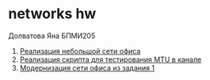 # networks hw

Долватова Яна БПМИ205

1. [Реализация небольшой сети офиса](https://github.com/yanadlv/networks_hw/tree/main/lab1)
2. [Реализация скрипта для тестирования MTU в канале](https://github.com/yanadlv/networks_hw/tree/main/lab2)
3. [Модернизация сети офиса из задания 1](https://github.com/yanadlv/networks_hw/tree/main/lab3)
